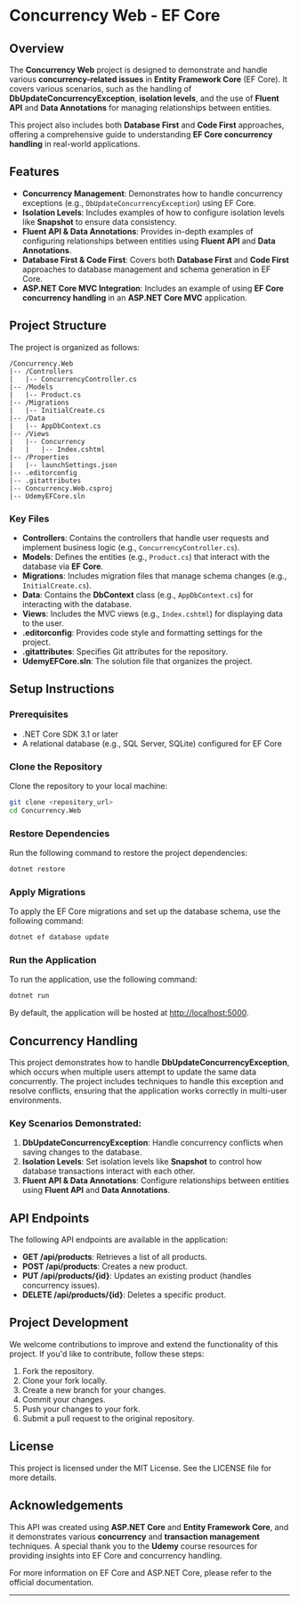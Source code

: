 # Concurrency Web - EF Core

## Overview

The **Concurrency Web** project is designed to demonstrate and handle various **concurrency-related issues** in **Entity Framework Core** (EF Core). It covers various scenarios, such as the handling of **DbUpdateConcurrencyException**, **isolation levels**, and the use of **Fluent API** and **Data Annotations** for managing relationships between entities.

This project also includes both **Database First** and **Code First** approaches, offering a comprehensive guide to understanding **EF Core concurrency handling** in real-world applications.

## Features

- **Concurrency Management**: Demonstrates how to handle concurrency exceptions (e.g., `DbUpdateConcurrencyException`) using EF Core.
- **Isolation Levels**: Includes examples of how to configure isolation levels like **Snapshot** to ensure data consistency.
- **Fluent API & Data Annotations**: Provides in-depth examples of configuring relationships between entities using **Fluent API** and **Data Annotations**.
- **Database First & Code First**: Covers both **Database First** and **Code First** approaches to database management and schema generation in EF Core.
- **ASP.NET Core MVC Integration**: Includes an example of using **EF Core concurrency handling** in an **ASP.NET Core MVC** application.

## Project Structure

The project is organized as follows:

```plaintext
/Concurrency.Web
|-- /Controllers
|   |-- ConcurrencyController.cs
|-- /Models
|   |-- Product.cs
|-- /Migrations
|   |-- InitialCreate.cs
|-- /Data
|   |-- AppDbContext.cs
|-- /Views
|   |-- Concurrency
|   |   |-- Index.cshtml
|-- /Properties
|   |-- launchSettings.json
|-- .editorconfig
|-- .gitattributes
|-- Concurrency.Web.csproj
|-- UdemyEFCore.sln
```

### Key Files

- **Controllers**: Contains the controllers that handle user requests and implement business logic (e.g., `ConcurrencyController.cs`).
- **Models**: Defines the entities (e.g., `Product.cs`) that interact with the database via **EF Core**.
- **Migrations**: Includes migration files that manage schema changes (e.g., `InitialCreate.cs`).
- **Data**: Contains the **DbContext** class (e.g., `AppDbContext.cs`) for interacting with the database.
- **Views**: Includes the MVC views (e.g., `Index.cshtml`) for displaying data to the user.
- **.editorconfig**: Provides code style and formatting settings for the project.
- **.gitattributes**: Specifies Git attributes for the repository.
- **UdemyEFCore.sln**: The solution file that organizes the project.

## Setup Instructions

### Prerequisites

- .NET Core SDK 3.1 or later
- A relational database (e.g., SQL Server, SQLite) configured for EF Core

### Clone the Repository

Clone the repository to your local machine:

```bash
git clone <repository_url>
cd Concurrency.Web
```

### Restore Dependencies

Run the following command to restore the project dependencies:

```bash
dotnet restore
```

### Apply Migrations

To apply the EF Core migrations and set up the database schema, use the following command:

```bash
dotnet ef database update
```

### Run the Application

To run the application, use the following command:

```bash
dotnet run
```

By default, the application will be hosted at [http://localhost:5000](http://localhost:5000).

## Concurrency Handling

This project demonstrates how to handle **DbUpdateConcurrencyException**, which occurs when multiple users attempt to update the same data concurrently. The project includes techniques to handle this exception and resolve conflicts, ensuring that the application works correctly in multi-user environments.

### Key Scenarios Demonstrated:

1. **DbUpdateConcurrencyException**: Handle concurrency conflicts when saving changes to the database.
2. **Isolation Levels**: Set isolation levels like **Snapshot** to control how database transactions interact with each other.
3. **Fluent API & Data Annotations**: Configure relationships between entities using **Fluent API** and **Data Annotations**.

## API Endpoints

The following API endpoints are available in the application:

- **GET /api/products**: Retrieves a list of all products.
- **POST /api/products**: Creates a new product.
- **PUT /api/products/{id}**: Updates an existing product (handles concurrency issues).
- **DELETE /api/products/{id}**: Deletes a specific product.

## Project Development

We welcome contributions to improve and extend the functionality of this project. If you'd like to contribute, follow these steps:

1. Fork the repository.
2. Clone your fork locally.
3. Create a new branch for your changes.
4. Commit your changes.
5. Push your changes to your fork.
6. Submit a pull request to the original repository.

## License

This project is licensed under the MIT License. See the LICENSE file for more details.

## Acknowledgements

This API was created using **ASP.NET Core** and **Entity Framework Core**, and it demonstrates various **concurrency** and **transaction management** techniques. A special thank you to the **Udemy** course resources for providing insights into EF Core and concurrency handling.

For more information on EF Core and ASP.NET Core, please refer to the official documentation.

---
